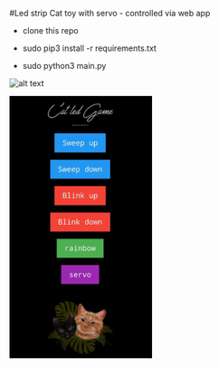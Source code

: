 #Led strip Cat toy with servo - controlled via web app

* clone this repo 

* sudo pip3 install -r requirements.txt

* sudo python3 main.py

![alt text]()

<img src="https://github.com/MeWs-byte/LedCatGame/blob/master/catWebApp.jpeg" width=50% height=50%>

